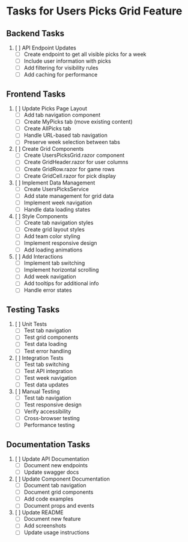 # Tasks for Users Picks Grid Feature

## Backend Tasks
1. [ ] API Endpoint Updates
   - [ ] Create endpoint to get all visible picks for a week
   - [ ] Include user information with picks
   - [ ] Add filtering for visibility rules
   - [ ] Add caching for performance

## Frontend Tasks
1. [ ] Update Picks Page Layout
   - [ ] Add tab navigation component
   - [ ] Create MyPicks tab (move existing content)
   - [ ] Create AllPicks tab
   - [ ] Handle URL-based tab navigation
   - [ ] Preserve week selection between tabs

2. [ ] Create Grid Components
   - [ ] Create UsersPicksGrid.razor component
   - [ ] Create GridHeader.razor for user columns
   - [ ] Create GridRow.razor for game rows
   - [ ] Create GridCell.razor for pick display

3. [ ] Implement Data Management
   - [ ] Create UsersPicksService
   - [ ] Add state management for grid data
   - [ ] Implement week navigation
   - [ ] Handle data loading states

4. [ ] Style Components
   - [ ] Create tab navigation styles
   - [ ] Create grid layout styles
   - [ ] Add team color styling
   - [ ] Implement responsive design
   - [ ] Add loading animations

5. [ ] Add Interactions
   - [ ] Implement tab switching
   - [ ] Implement horizontal scrolling
   - [ ] Add week navigation
   - [ ] Add tooltips for additional info
   - [ ] Handle error states

## Testing Tasks
1. [ ] Unit Tests
   - [ ] Test tab navigation
   - [ ] Test grid components
   - [ ] Test data loading
   - [ ] Test error handling

2. [ ] Integration Tests
   - [ ] Test tab switching
   - [ ] Test API integration
   - [ ] Test week navigation
   - [ ] Test data updates

3. [ ] Manual Testing
   - [ ] Test tab navigation
   - [ ] Test responsive design
   - [ ] Verify accessibility
   - [ ] Cross-browser testing
   - [ ] Performance testing

## Documentation Tasks
1. [ ] Update API Documentation
   - [ ] Document new endpoints
   - [ ] Update swagger docs

2. [ ] Update Component Documentation
   - [ ] Document tab navigation
   - [ ] Document grid components
   - [ ] Add code examples
   - [ ] Document props and events

3. [ ] Update README
   - [ ] Document new feature
   - [ ] Add screenshots
   - [ ] Update usage instructions
